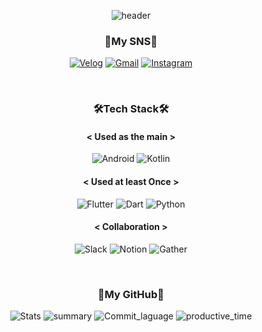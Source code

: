 <div align=center>
 
![header](https://capsule-render.vercel.app/api?type=waving&color=timeGradient&text=Welcom%20to%20Soyeon's%20GitHub👋&animation=twinkling&fontSize=35&fontAlignY=40&fontAlign=70&height=250)

<h3>🐬My SNS🐬</h2>

[![Velog](https://img.shields.io/badge/Velog-11B48A?style=flat-square&logo=Vimeo&logoColor=white&link=https://velog.io/@ars_yeon)](https://velog.io/@ars_yeon) [![Gmail](https://img.shields.io/badge/Gmail-EA4335?style=flat-square&logo=Gmail&logoColor=white&link=mailto:zosel7301@gmail.com)](mailto:zosel7301@gmail.com) [![Instagram](https://img.shields.io/badge/Instagram-E4405F?style=flat-square&logo=Instagram&logoColor=white&link=https://www.instagram.com/sozi__1126)](https://www.instagram.com/sozi__1126)

<br>
<h3>🛠️Tech Stack🛠️</h2>

<h4>< Used as the main ></h4>

![Android](https://img.shields.io/badge/android-3DDC84?style=flat&logo=android&logoColor=white) ![Kotlin](https://img.shields.io/badge/kotlin-7F52FF?style=flat&logo=kotlin&logoColor=white)

<h4>< Used at least Once ></h4>

![Flutter](https://img.shields.io/badge/flutter-02569B?style=flat&logo=flutter&logoColor=white) ![Dart](https://img.shields.io/badge/dart-0175C2?style=flat&logo=dart&logoColor=white) ![Python](https://img.shields.io/badge/python-3776AB?style=flat&logo=python&logoColor=white)

<h4>< Collaboration ></h4>

![Slack](https://img.shields.io/badge/slack-4A154B?style=flat&logo=slack&logoColor=white) ![Notion](https://img.shields.io/badge/notion-000000?style=flat&logo=notion&logoColor=white) ![Gather](https://img.shields.io/badge/gather-4358D8?style=flat&logo=gather&logoColor=white)

<br>

<h3>🌱My GitHub🌱</h3>

<!-- [![Hits](https://hits.seeyoufarm.com/api/count/incr/badge.svg?url=https%3A%2F%2Fgithub.com%2Fars-yeon%2F&count_bg=%237381D7&title_bg=%23555555&icon=&icon_color=%23E7E7E7&title=views&edge_flat=false)](https://hits.seeyoufarm.com) -->

![Stats](http://github-profile-summary-cards.vercel.app/api/cards/stats?username=ars-yeon&theme=transparent)
![summary](http://github-profile-summary-cards.vercel.app/api/cards/profile-details?username=ars-yeon&theme=transparent)
![Commit_laguage](http://github-profile-summary-cards.vercel.app/api/cards/most-commit-language?username=ars-yeon&theme=transparent) ![productive_time](http://github-profile-summary-cards.vercel.app/api/cards/productive-time?username=ars-yeon&theme=transparent&utcOffset=9)
</div>
